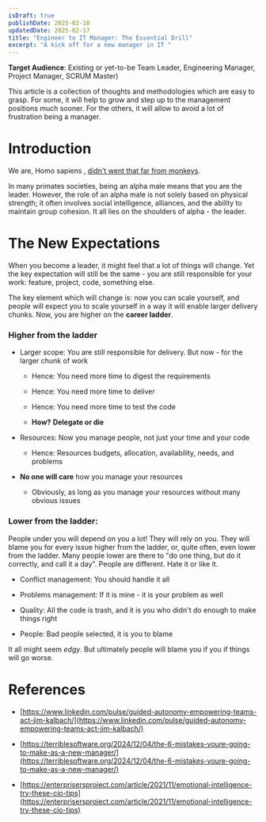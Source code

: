```yaml
---
isDraft: true
publishDate: 2025-02-10
updatedDate: 2025-02-17
title: "Engineer to IT Manager: The Essential Drill"
excerpt: "A kick off for a new manager in IT "
---
```

**Target Audience**: Existing or yet-to-be Team Leader, Engineering Manager, Project Manager, SCRUM Master)

This article is a collection of thoughts and methodologies which are easy to grasp. For some, it will help to grow and step up to the management positions much sooner. For the others, it will allow to avoid a lot of frustration being a manager.

# Introduction

We are, Homo sapiens , [didn't went that far from monkeys](https://pmc.ncbi.nlm.nih.gov/articles/PMC6665774/).

In many primates societies, being an alpha male means that you are the leader. However, the role of an alpha male is not solely based on physical strength; it often involves social intelligence, alliances, and the ability to maintain group cohesion. It all lies on the shoulders of alpha - the leader.

# The New Expectations

When you become a leader, it might feel that a lot of things will change. Yet the key expectation will still be the same - you are still responsible for your work: feature, project, code, something else.

The key element which will change is: now you can scale yourself, and people will expect you to scale yourself in a way it will enable larger delivery chunks. Now, you are higher on the **career ladder**.

### Higher from the ladder

*   Larger scope: You are still responsible for delivery. But now - for the larger chunk of work
    
    *   Hence: You need more time to digest the requirements
        
    *   Hence: You need more time to deliver
        
    *   Hence: You need more time to test the code
        
    *   **How?** **Delegate or die**
        
*   Resources: Now you manage people, not just your time and your code
    
    *   Hence: Resources budgets, allocation, availability, needs, and problems
        
*   **No one will care** how you manage your resources
    
    *   Obviously, as long as you manage your resources without many obvious issues
        

### Lower from the ladder:

People under you will depend on you a lot! They will rely on you. They will blame you for every issue higher from the ladder, or, quite often, even lower from the ladder. Many people lower are there to "do one thing, but do it correctly, and call it a day". People are different. Hate it or like it.

*   Conflict management: You should handle it all
    
*   Problems management: If it is mine - it is your problem as well
    
*   Quality: All the code is trash, and it is you who didn't do enough to make things right
    
*   People: Bad people selected, it is you to blame
    

It all might seem _edgy_. But ultimately people will blame you if you if things will go worse.

# References

*   [https://www.linkedin.com/pulse/guided-autonomy-empowering-teams-act-jim-kalbach/](https://www.linkedin.com/pulse/guided-autonomy-empowering-teams-act-jim-kalbach/)
    
*   [https://terriblesoftware.org/2024/12/04/the-6-mistakes-youre-going-to-make-as-a-new-manager/](https://terriblesoftware.org/2024/12/04/the-6-mistakes-youre-going-to-make-as-a-new-manager/)
    
*   [https://enterprisersproject.com/article/2021/11/emotional-intelligence-try-these-cio-tips](https://enterprisersproject.com/article/2021/11/emotional-intelligence-try-these-cio-tips)
